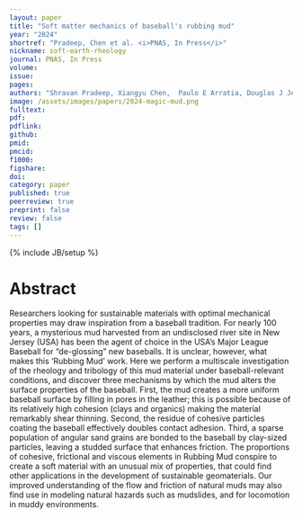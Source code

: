 ```yaml
---
layout: paper
title: "Soft matter mechanics of baseball's rubbing mud"
year: "2024"
shortref: "Pradeep, Chen et al. <i>PNAS, In Press</i>"
nickname: soft-earth-rheology
journal: PNAS, In Press 
volume: 
issue: 
pages: 
authors: "Shravan Pradeep, Xiangyu Chen,  Paulo E Arratia, Douglas J Jerolmack"
image: /assets/images/papers/2024-magic-mud.png
fulltext: 
pdf: 
pdflink: 
github: 
pmid: 
pmcid: 
f1000: 
figshare: 
doi: 
category: paper
published: true
peerreview: true
preprint: false
review: false
tags: []
---
```

{% include JB/setup %}

# Abstract 

Researchers looking for sustainable materials with optimal mechanical properties may draw inspiration from a baseball tradition. For nearly 100 years, a mysterious mud harvested from an undisclosed river site in New Jersey (USA) has been the agent of choice in the USA’s Major
League Baseball for “de-glossing” new baseballs. It is unclear, however, what makes this ‘Rubbing Mud’ work. Here we perform a multiscale investigation of the rheology and tribology of this mud material under baseball-relevant conditions, and discover three mechanisms by which the mud alters the surface properties of the baseball. First, the mud creates a more uniform baseball surface by filling in pores in the leather; this is possible because of its relatively high cohesion (clays and organics) making the material remarkably shear thinning. Second, the residue of cohesive particles coating the baseball effectively doubles contact
adhesion. Third, a sparse population of angular sand grains are bonded to the baseball by clay-sized particles, leaving a studded surface that enhances friction. The proportions of cohesive, frictional and viscous elements in Rubbing Mud conspire to create a soft material with an unusual mix of properties, that could find other applications in the development of sustainable geomaterials. Our improved understanding of the flow and friction of natural muds may also find use in modeling natural hazards such as mudslides, and for locomotion in muddy environments.